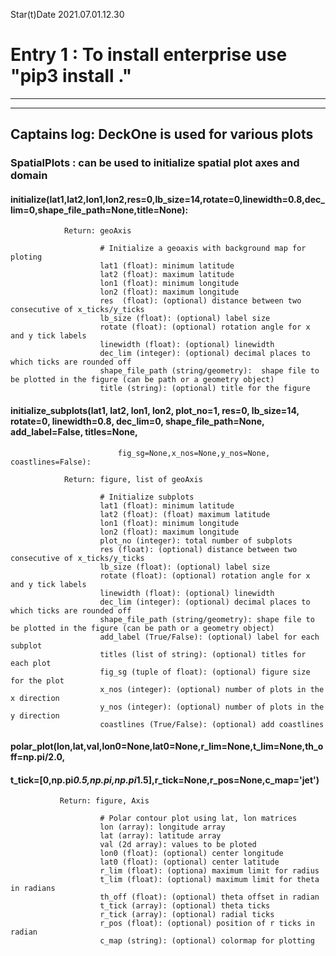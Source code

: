 Star(t)Date 2021.07.01.12.30  
# Entry 1 : To install enterprise use "pip3 install ."  
-----------------------------------------------------------------------------------------------  
-----------------------------------------------------------------------------------------------  
## Captains log: DeckOne is used for various plots  
         
###        SpatialPlots : can be used to initialize spatial plot axes and domain
               
####            initialize(lat1,lat2,lon1,lon2,res=0,lb_size=14,rotate=0,linewidth=0.8,dec_lim=0,shape_file_path=None,title=None):
                        
                Return: geoAxis
                        
                        # Initialize a geoaxis with background map for ploting
                        lat1 (float): minimum latitude
                        lat2 (float): maximum latitude
                        lon1 (float): minimum longitude
                        lon2 (float): maximum longitude
                        res  (float): (optional) distance between two consecutive of x_ticks/y_ticks
                        lb_size (float): (optional) label size
                        rotate (float): (optional) rotation angle for x and y tick labels
                        linewidth (float): (optional) linewidth
                        dec_lim (integer): (optional) decimal places to which ticks are rounded off
                        shape_file_path (string/geometry):  shape file to be plotted in the figure (can be path or a geometry object)
                        title (string): (optional) title for the figure

####            initialize_subplots(lat1, lat2, lon1, lon2, plot_no=1, res=0, lb_size=14, rotate=0, linewidth=0.8, dec_lim=0, shape_file_path=None, add_label=False, titles=None,
                            fig_sg=None,x_nos=None,y_nos=None, coastlines=False):

                Return: figure, list of geoAxis

                        # Initialize subplots 
                        lat1 (float): minimum latitude
                        lat2 (float): (float) maximum latitude
                        lon1 (float): minimum longitude
                        lon2 (float): maximum longitude
                        plot_no (integer): total number of subplots
                        res (float): (optional) distance between two consecutive of x_ticks/y_ticks
                        lb_size (float): (optional) label size
                        rotate (float): (optional) rotation angle for x and y tick labels
                        linewidth (float): (optional) linewidth
                        dec_lim (integer): (optional) decimal places to which ticks are rounded off
                        shape_file_path (string/geometry): shape file to be plotted in the figure (can be path or a geometry object)
                        add_label (True/False): (optional) label for each subplot
                        titles (list of string): (optional) titles for each plot
                        fig_sg (tuple of float): (optional) figure size for the plot
                        x_nos (integer): (optional) number of plots in the x direction
                        y_nos (integer): (optional) number of plots in the y direction
                        coastlines (True/False): (optional) add coastlines

####           polar_plot(lon,lat,val,lon0=None,lat0=None,r_lim=None,t_lim=None,th_off=np.pi/2.0,
####                      t_tick=[0,np.pi*0.5,np.pi,np.pi*1.5],r_tick=None,r_pos=None,c_map='jet')

               Return: figure, Axis

                        # Polar contour plot using lat, lon matrices
                        lon (array): longitude array
                        lat (array): latitude array
                        val (2d array): values to be ploted
                        lon0 (float): (optional) center longitude
                        lat0 (float): (optional) center latitude
                        r_lim (float): (optiona) maximum limit for radius
                        t_lim (float): (optional) maximum limit for theta in radians
                        th_off (float): (optional) theta offset in radian
                        t_tick (array): (optional) theta ticks
                        r_tick (array): (optional) radial ticks
                        r_pos (float): (optional) position of r ticks in radian
                        c_map (string): (optional) colormap for plotting
